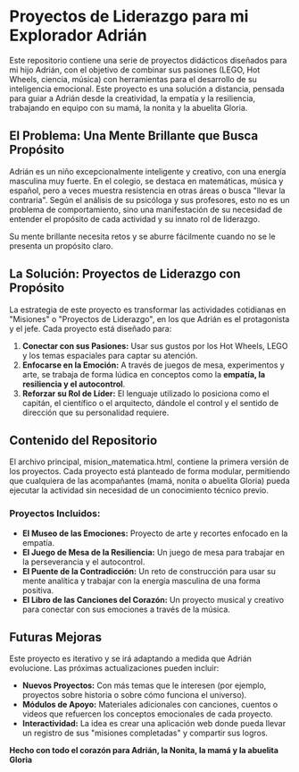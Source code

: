 # **Proyectos de Liderazgo para mi Explorador Adrián**

Este repositorio contiene una serie de proyectos didácticos diseñados para mi hijo Adrián, con el objetivo de combinar sus pasiones (LEGO, Hot Wheels, ciencia, música) con herramientas para el desarrollo de su inteligencia emocional. Este proyecto es una solución a distancia, pensada para guiar a Adrián desde la creatividad, la empatía y la resiliencia, trabajando en equipo con su mamá, la nonita y la abuelita Gloria.

## **El Problema: Una Mente Brillante que Busca Propósito**

Adrián es un niño excepcionalmente inteligente y creativo, con una energía masculina muy fuerte. En el colegio, se destaca en matemáticas, música y español, pero a veces muestra resistencia en otras áreas o busca "llevar la contraria". Según el análisis de su psicóloga y sus profesores, esto no es un problema de comportamiento, sino una manifestación de su necesidad de entender el propósito de cada actividad y su innato rol de liderazgo.

Su mente brillante necesita retos y se aburre fácilmente cuando no se le presenta un propósito claro.

## **La Solución: Proyectos de Liderazgo con Propósito**

La estrategia de este proyecto es transformar las actividades cotidianas en "Misiones" o "Proyectos de Liderazgo", en los que Adrián es el protagonista y el jefe. Cada proyecto está diseñado para:

1. **Conectar con sus Pasiones:** Usar sus gustos por los Hot Wheels, LEGO y los temas espaciales para captar su atención.  
2. **Enfocarse en la Emoción:** A través de juegos de mesa, experimentos y arte, se trabaja de forma lúdica en conceptos como la **empatía, la resiliencia y el autocontrol**.  
3. **Reforzar su Rol de Líder:** El lenguaje utilizado lo posiciona como el capitán, el científico o el arquitecto, dándole el control y el sentido de dirección que su personalidad requiere.

## **Contenido del Repositorio**

El archivo principal, mision\_matematica.html, contiene la primera versión de los proyectos. Cada proyecto está planteado de forma modular, permitiendo que cualquiera de las acompañantes (mamá, nonita o abuelita Gloria) pueda ejecutar la actividad sin necesidad de un conocimiento técnico previo.

### **Proyectos Incluidos:**

* **El Museo de las Emociones:** Proyecto de arte y recortes enfocado en la empatía.  
* **El Juego de Mesa de la Resiliencia:** Un juego de mesa para trabajar en la perseverancia y el autocontrol.  
* **El Puente de la Contradicción:** Un reto de construcción para usar su mente analítica y trabajar con la energía masculina de una forma positiva.  
* **El Libro de las Canciones del Corazón:** Un proyecto musical y creativo para conectar con sus emociones a través de la música.

## **Futuras Mejoras**

Este proyecto es iterativo y se irá adaptando a medida que Adrián evolucione. Las próximas actualizaciones pueden incluir:

* **Nuevos Proyectos:** Con más temas que le interesen (por ejemplo, proyectos sobre historia o sobre cómo funciona el universo).  
* **Módulos de Apoyo:** Materiales adicionales con canciones, cuentos o videos que refuercen los conceptos emocionales de cada proyecto.  
* **Interactividad:** La idea es crear una aplicación web donde pueda llevar un registro de sus "misiones completadas" y compartir sus logros.

**Hecho con todo el corazón para Adrián, la Nonita, la mamá y la abuelita Gloria**
